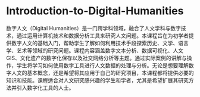 # Introduction-to-Digital-Humanities
数字人文（Digital Humanities）是一门跨学科领域，融合了人文学科与数字技术，通过运用计算机技术和数据分析工具来研究人文问题。本课程旨在为初学者提供数字人文的基础入门，帮助学生了解如何利用技术手段探索历史、文学、语言学、艺术等领域的研究问题。课程内容涵盖数字文本分析、数据可视化、人文GIS、文化遗产的数字化保存以及社交网络分析等主题。通过实际案例的讲解与操作，学生将学习如何使用数字工具进行人文数据的处理与分析。无论是想要理解数字人文的基本概念，还是希望将其应用于自己的研究项目，本课程都将提供必要的知识和技能。课程适合对人文研究感兴趣的学生和学者，尤其是希望扩展其研究方法并引入数字化工具的人士。
